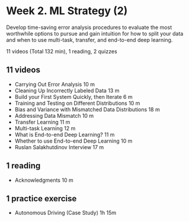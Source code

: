 # Week 2. ML Strategy (2)

Develop time-saving error analysis procedures to evaluate the most worthwhile options to pursue and gain intuition for how to split your data and when to use multi-task, transfer, and end-to-end deep learning.

11 videos (Total 132 min), 1 reading, 2 quizzes

## 11 videos

* Carrying Out Error Analysis 10 m
* Cleaning Up Incorrectly Labeled Data 13 m
* Build your First System Quickly, then Iterate 6 m
* Training and Testing on Different Distributions 10 m
* Bias and Variance with Mismatched Data Distributions 18 m
* Addressing Data Mismatch 10 m
* Transfer Learning 11 m
* Multi-task Learning 12 m
* What is End-to-end Deep Learning? 11 m
* Whether to use End-to-end Deep Learning 10 m
* Ruslan Salakhutdinov Interview 17 m

## 1 reading

* Acknowledgments 10 m

## 1 practice exercise

* Autonomous Driving (Case Study) 1h 15m